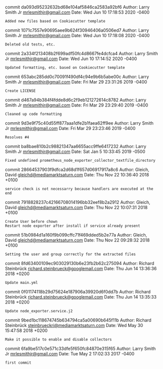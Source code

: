 commit da093d95232632bd68e104af5846ca2583a92bf6
Author: Larry Smith Jr <mrlesmithjr@gmail.com>
Date:   Wed Jun 10 17:18:53 2020 -0400

    Added new files based on Cookiecutter template

commit 1071c7557e90695aee9b624f30946406a0506ed7
Author: Larry Smith Jr <mrlesmithjr@gmail.com>
Date:   Wed Jun 10 17:18:08 2020 -0400

    Deleted old tests, etc.

commit 2a334f213408b2f699adf50fc4d8667fe4dcfca4
Author: Larry Smith Jr <mrlesmithjr@gmail.com>
Date:   Wed Jun 10 17:14:52 2020 -0400

    Updated formatting, etc. based on Cookiecutter template

commit 653abc285dd0c70091f490df4c94e9b6b5abe00c
Author: Larry Smith Jr <mrlesmithjr@gmail.com>
Date:   Fri Mar 29 23:31:26 2019 -0400

    Create LICENSE

commit d467a94b384f4fdde8d6c2f9eb121272614c8782
Author: Larry Smith Jr <mrlesmithjr@gmail.com>
Date:   Fri Mar 29 23:29:40 2019 -0400

    Cleaned up code formatting

commit 9d3e9f75c40d55ff877aaa1dfe2b1faea62ff9ee
Author: Larry Smith Jr <mrlesmithjr@gmail.com>
Date:   Fri Mar 29 23:23:46 2019 -0400

    Resolves #4

commit ba8bae810b2c98821347aa6655acc9ffe6417232
Author: Larry Smith Jr <mrlesmithjr@gmail.com>
Date:   Sat Jan 5 10:33:45 2019 -0500

    Fixed undefined prometheus_node_exporter_collector_textfile_directory

commit 28664537903f9dfca2d68d1f657d06917917a8c6
Author: Gleich, David <gleichd@mediamarktsaturn.com>
Date:   Thu Nov 22 10:36:40 2018 +0100

    service check is not necessarry because handlers are executed at the end

commit 7918828237c42166708014196bb32eef8b2a2912
Author: Gleich, David <gleichd@mediamarktsaturn.com>
Date:   Thu Nov 22 10:07:31 2018 +0100

    Create User before chown
    Restart node exporter after install if service already present

commit 51b0984d1a160f9b099cffc71f469dded5b2e77a
Author: Gleich, David <gleichd@mediamarktsaturn.com>
Date:   Thu Nov 22 09:28:32 2018 +0100

    Setting the user and group correctly for the extracted files

commit 8fd63400109ec903029130b6e23fb2b62c275094
Author: Richard Steinbrück <richard.steinbrueck@googlemail.com>
Date:   Thu Jun 14 13:36:36 2018 +0200

    Update main.yml

commit 0f01174118b29d75624e187906a39920d6f0dd7b
Author: Richard Steinbrück <richard.steinbrueck@googlemail.com>
Date:   Thu Jun 14 13:35:33 2018 +0200

    Update node_exporter.service.j2

commit 9bed1bc118674745b634794ca5a00690b645f11b
Author: Richard Steinbrück <steinbrueckri@mediamarktsaturn.com>
Date:   Wed May 30 15:47:58 2018 +0200

    Make it possible to enable and disable collectors

commit 6fa9be517c0e571c33dfe5f650fc84870e315f65
Author: Larry Smith Jr <mrlesmithjr@gmail.com>
Date:   Tue May 2 17:02:33 2017 -0400

    first commit
